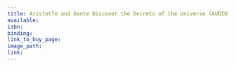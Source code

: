 ```yaml
---
title: Aristotle and Dante Discover the Secrets of the Universe (AUDIO)
available:
isbn:
binding:
link_to_buy_page:
image_path:
link:
---
```


